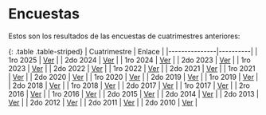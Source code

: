 Encuestas
=========

Estos son los resultados de las encuestas de cuatrimestres anteriores:

{: .table .table-striped}
| Cuatrimestre  |  Enlace  |
|---------------|----------|
| 1ro 2025      | [Ver](https://docs.google.com/forms/d/1wFzluL0UbsNP_uAowmgGPSDgxiPFVXjj8_ElKrrTyKM/viewanalytics) |
| 2do 2024      | [Ver](https://docs.google.com/forms/d/1esYsePn_TTpbKH4OMzYd2sxv86giHYA8ESbAmBtWEV4/viewanalytics) |
| 1ro 2024      | [Ver](https://docs.google.com/forms/d/15pwhM9kpZRYD3nrjy-F8rjuwCgqSVGg6hgu3YM21udU/viewanalytics) |
| 2do 2023      | [Ver](https://docs.google.com/forms/d/1qeFQS0XENfccaFoEvkZQ7O18mDHaoyf-sbJMe3YIq6A/viewanalytics) |
| 1ro 2023      | [Ver](https://docs.google.com/forms/d/1Y6aWvMKC2ZDLVUV_QMV-matQD_4zV_2TzPD9kwyMu88/viewanalytics) |
| 2do 2022      | [Ver](https://docs.google.com/forms/d/1VbQq_O84I5yyPwi51RAfv92VLOmn_-GCogE5uZAyyro/viewanalytics) |
| 1ro 2022      | [Ver](https://docs.google.com/forms/d/16uE-srF8Ozra-ME-Nxivn5_xhEHzxyzTfhPlpTB5XlI/viewanalytics) |
| 2do 2021      | [Ver](https://docs.google.com/forms/d/1gLft5eSEj_FG1xr8IAtxIxj8W5EqH1p2a7Nsa0x3s0o/viewanalytics) |
| 1ro 2021      | [Ver](https://docs.google.com/forms/d/1Kpv47MIjmeA1pmn20u7acxjFbIR90PY1C9N3JLk0454/viewanalytics) |
| 2do 2020      | [Ver](https://docs.google.com/forms/d/1DIDK9uXPljjLtf3BCUwzq2kGfqfXNt3qeI4xHk2GWnM/viewanalytics) |
| 1ro 2020      | [Ver](https://docs.google.com/forms/d/1-D8q9nCc1pXPV5g4nloteZuulss4dIgJXla4Og86_Jo/viewanalytics) |
| 2do 2019      | [Ver](https://docs.google.com/forms/d/1-_3TzOioahf2PWiOUwKyEWmW7SC8dwHNvveGPlfb5j8/viewanalytics) |
| 1ro 2019      | [Ver](../assets/encuestas/2019-1c.html) |
| 2do 2018      | [Ver](../assets/encuestas/2018-2c.html) |
| 1ro 2018      | [Ver](../assets/encuestas/2018-1c.html) |
| 2do 2017      | [Ver](../assets/encuestas/2017-2c.html) |
| 1ro 2017      | [Ver](../assets/encuestas/2017-1c.html) |
| 2ro 2016      | [Ver](../assets/encuestas/2016-2c.html) |
| 1ro 2016      | [Ver](../assets/encuestas/2016-1c.html) |
| 2do 2015      | [Ver](../assets/encuestas/2015-2c.html) |
| 2do 2014      | [Ver](../assets/encuestas/2014-2c.html) |
| 2do 2013      | [Ver](../assets/encuestas/2013-2c.html) |
| 2do 2012      | [Ver](../assets/encuestas/2012-2c.txt) |
| 2do 2011      | [Ver](../assets/encuestas/2011-2c.txt) |
| 2do 2010      | [Ver](../assets/encuestas/2010-2c.txt) |

